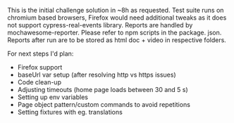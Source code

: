 This is the initial challenge solution in ~8h as requested. Test suite runs on chromium based browsers, Firefox would need additional tweaks as it does not support cypress-real-events library. Reports are handled by mochawesome-reporter.
Please refer to npm scripts in the package. json.
Reports after run are to be stored as html doc + video in respective folders.

For next steps I'd plan:

- Firefox support
- baseUrl var setup (after resolving http vs https issues)
- Code clean-up
- Adjusting timeouts (home page loads between 30 and 5 s)
- Setting up env variables
- Page object pattern/custom commands to avoid repetitions
- Setting fixtures with eg. translations
